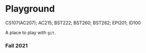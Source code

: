 # Playground

CS107(AC207); AC215; BST222; BST260; BST262; EPI201; ID100

A place to play with `git`.

### Fall 2021
